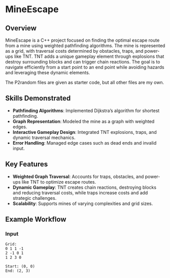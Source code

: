# **MineEscape**

## **Overview**
MineEscape is a C++ project focused on finding the optimal escape route from a mine using weighted pathfinding algorithms. The mine is represented as a grid, with traversal costs determined by obstacles, traps, and power-ups like TNT. TNT adds a unique gameplay element through explosions that destroy surrounding blocks and can trigger chain reactions. The goal is to navigate efficiently from a start point to an end point while avoiding hazards and leveraging these dynamic elements.

The P2random files are given as starter code, but all other files are my own.

## **Skills Demonstrated**
- **Pathfinding Algorithms**: Implemented Dijkstra’s algorithm for shortest pathfinding.
- **Graph Representation**: Modeled the mine as a graph with weighted edges.
- **Interactive Gameplay Design**: Integrated TNT explosions, traps, and dynamic traversal mechanics.
- **Error Handling**: Managed edge cases such as dead ends and invalid input.

## **Key Features**
- **Weighted Graph Traversal**: Accounts for traps, obstacles, and power-ups like TNT to optimize escape routes.
- **Dynamic Gameplay**: TNT creates chain reactions, destroying blocks and reducing traversal costs, while traps increase costs and add strategic challenges.
- **Scalability**: Supports mines of varying complexities and grid sizes.

## **Example Workflow**
### **Input**
```plaintext
Grid:
0 1 1 -1
2 -1 0 1
1 2 3 0

Start: (0, 0)
End: (2, 3)
